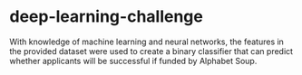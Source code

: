 # deep-learning-challenge
With knowledge of machine learning and neural networks, the features in the provided dataset were used to create a binary classifier that can predict whether applicants will be successful if funded by Alphabet Soup.
